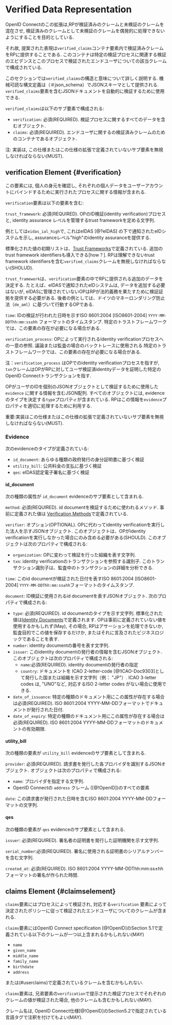 # Verified Data Representation 

OpenID Connectのこの拡張は,RPが検証済みのクレームと未検証のクレームを混在させ, 検証済みのクレームとして未検証のクレームを偶発的に処理できないようにすることを目的としている.

それ故, 提案された表現は`verified_claims`コンテナ要素内で検証済みクレームをRPに提供することである. このコンテナは特定の検証プロセスに関連する検証のエビデンスとこのプロセスで検証されたエンドユーザについての該当クレームで構成されている.

このセクションでは`verified_claims`の構造と意味について詳しく説明する. 機械可読な構文定義は（＃json_schema）でJSONスキーマとして提供される. `verified_claims`要素を含むJSONドキュメントを自動的に検証するために使用できる.

`verified_claims`は以下のサブ要素で構成される:

* `verification`: 必須(REQUIRED). 検証プロセスに関するすべてのデータを含むオブジェクト.
* `claims`: 必須(REQUIRED). エンドユーザに関するの検証済みクレームのためのコンテナであるオブジェクト.

注: 実装は, この仕様またはこの仕様の拡張で定義されていないサブ要素を無視しなければならない(MUST).

## verification Element {#verification}

この要素には, 個人の身元を確認し, それぞれの個人データをユーザーアカウントにバインドするために実行されたプロセスに関する情報が含まれる.

`verification`要素は以下の要素を含む:

`trust_framework`: 必須(REQUIRED). OPのID検証(identity verification)プロセスと, identity assurance レベルを管理するtrust frameworkを定める文字列.

例としては`eidas_ial_high`で, これはeIDAS [@?eIDAS] の下で通知されたeIDシステムを示し, assuranceレベル"high"のidentity assuranceを提供する.

標準化された値の初期リストは、[Trust Frameworks](#predefined_values_tf)で定義されている. 追加のtrust framework identifiersも導入できる[how？]. RPは理解できないtrust framework identifiersを含む`verified_claims`クレームを無視しなければならない(SHOLUD).

`trust_framework`は、`verification`要素の中でRPに提供される追加のデータを決定する. たとえば、eIDASで通知されたeIDシステムは, データを追加する必要はないが, eIDASに管理されていないOPはRPが法的義務を果たすために検証証拠を提供する必要がある. 後者の例としては、ドイツのマネーロンダリング防止法（`de_aml`）に基づいて行動するOPである.

`time`: IDの検証が行われた日時を示すISO 8601:2004 [ISO8601-2004] `YYYY-MM-DDThh:mm:ss±hh` フォーマットのタイムスタンプ. 特定のトラストフレームワークでは、この要素の存在が必要になる場合がある.

`verification_process`: OPによって実行されるIdentity verificationプロセスへの一意の参照. 議論または監査の場合のバックトレースに使用される.特定のトラストフレームワークでは、この要素の存在が必要になる場合がある.

注：`verification_process` はOPでのidentity verificationプロセスを指すが, `txn`クレームはOPがRPに対してユーザ検証済identityデータを証明した特定のOpenID Connectトランザクションを指す.

OPがユーザのIDを個別のJSONオブジェクトとして検証するために使用した `evidence` に関する情報を含むJSON配列. すべてのオブジェクトには, evidenceのタイプを決定する`type`プロパティが含まれている. RPはこの情報を`evidence`プロパティを適切に処理するために利用する.

重要:実装はこの仕様またはこの仕様の拡張で定義されていないサブ要素を無視しなければならない(MUST).

### Evidence 

次のevidenceのタイプが定義されている:

* `id_document`: あらゆる種類の政府発行の身分証明書に基づく検証
* `utility_bill`: 公共料金の支払に基づく検証
* `qes`: eIDAS認定電子署名に基づく検証

#### id_document

次の種類の属性が `id_document` evidenceのサブ要素として含まれる.

`method`: 必須(REQUIRED). id documentを検証するために使われるメソッド. 事前に定義された値は [Verification Methods](#predefined_values_vm)で定義されている.

`verifier`: オプション(OPTIONAL). OPに代わってidentity verificationを実行した法人を示すJSONオブジェクト. このオブジェクトは、OPがidentity verificationを実行しなかった場合にのみ含める必要がある(SHOULD). このオブジェクトは次のプロパティで構成される:

* `organization`: OPに変わって検証を行った組織を表す文字列.
* `txn`: identity verificationのトランザクションを参照する識別子. このトランザクション識別子は、監査中のトランザクションの詳細を分析できる.

`time`: このid documentが検証された日付を表すISO 8601:2004 [ISO8601-2004] `YYYY-MM-DDThh:mm:ss±hh`フォーマットのタイムスタンプ.

`document`: ID検証に使用されるid documentを表すJSONオブジェクト. 次のプロパティで構成される:

* `type`: 必須(REQUIRED). id documentのタイプを示す文字列. 標準化された値は[Identity Documents](#predefined_values_idd)で定義されます. OPは事前に定義されていない値を使用するかもしれず(May), その場合, RPはアサーションを処理できないか, 監査目的でこの値を保存するだけか, またはそれに言及されたビジネスロジックであることを表す.
* `number`: identity documentの番号を表す文字列.
* `issuer`: このidentity documentの発行者の情報を含むJSONオブジェクト. このオブジェクトは次のプロパティで構成される:
	*  `name`:必須(REQUIRED). identity documentの発行者の指定
	*  `country`: ドキュメントを ICAO 2-letter-code [@!ICAO-Doc9303]として発行した国または組織を示す文字列（例： "JP"）. ICAO 3-letter codes は, "UNO"など, 対応するISO 2-letter codes がない場合に使用できる.
* `date_of_issuance`: 特定の種類のドキュメント用にこの属性が存在する場合は必須(REQUIRED). ISO 8601:2004 YYYY-MM-DDフォーマットでドキュメントが発行された日付.
* `date_of_expiry`: 特定の種類のドキュメント用にこの属性が存在する場合は必須(REQUIRED). ISO 8601:2004 YYYY-MM-DDフォーマットのドキュメントの有効期限.

#### utility_bill

次の種類の要素が `utility_bill` evidenceのサブ要素として含まれる.

`provider`: 必須(REQUIRED). 請求書を発行した各プロバイダを識別するJSONオブジェクト. オブジェクトは次のプロパティで構成される:

* `name`: プロバイダを指定する文字列.
* OpenID Connectの `address` クレーム ([@!OpenID])のすべての要素

`date`: この請求書が発行された日時を含むISO 8601:2004 YYYY-MM-DDフォーマットの文字列.

#### qes

次の種類の要素が `qes` evidenceのサブ要素として含まれる.

`issuer`: 必須(REQUIRED). 署名者の証明書を発行した証明機関を示す文字列.

`serial_number`:必須(REQUIRED). 署名に使用される証明書のシリアルナンバーを含む文字列.

`created_at`: 必須(REQUIRED).  ISO 8601:2004 YYYY-MM-DDThh:mm:ss±hhフォーマットの署名が作られた時間.


## claims Element {#claimselement}

`claims`要素にはプロセスによって検証され, 対応する`verification` 要素によって決定されたポリシーに従って検証されたエンドユーザについてのクレームが含まれる.

`claims`要素にはOpenID Connect specification [@!OpenID]のSection 5.1で定義されている以下のクレームが一つ以上含まれるかもしれない(MAY)

* `name`
* `given_name`
* `middle_name`
* `family_name`
* `birthdate`
* `address`

または(#userclaims)で定義されているクレームを含むかもしれない.

`claims`要素は, 兄弟要素の`verification`で提示された検証プロセスでそれぞれのクレームの値が検証された場合, 他のクレームも含むかもしれない(MAY).

クレーム名は, OpenID Connect仕様[@!OpenID]のSection5.2で指定されている言語タグで注釈を付けてもよい(MAY).
